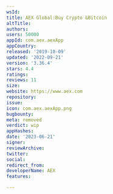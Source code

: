 ```yaml
---
wsId: 
title: AEX Global:Buy Crypto &Bitcoin
altTitle: 
authors: 
users: 50000
appId: com.aex.aexApp
appCountry: 
released: '2019-10-09'
updated: '2022-09-21'
version: '3.36.4'
stars: 4.4
ratings: 
reviews: 11
size: 
website: https://www.aex.com
repository: 
issue: 
icon: com.aex.aexApp.png
bugbounty: 
meta: removed
verdict: wip
appHashes: 
date: '2023-06-21'
signer: 
reviewArchive: 
twitter: 
social: 
redirect_from: 
developerName: AEX
features: 

---
```


